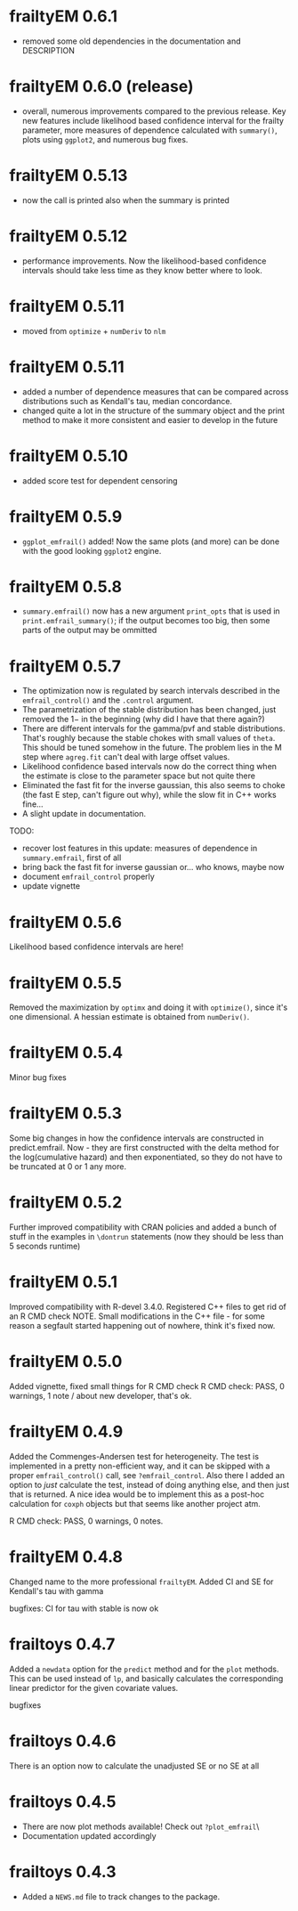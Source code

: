 # frailtyEM 0.6.1 
- removed some old dependencies in the documentation and DESCRIPTION

# frailtyEM 0.6.0 (release)
- overall, numerous improvements compared to the previous release. Key new features include likelihood based confidence interval for the frailty parameter, more measures of dependence calculated with `summary()`, plots using `ggplot2`, and numerous bug fixes. 

# frailtyEM 0.5.13
- now the call is printed also when the summary is printed

# frailtyEM 0.5.12
- performance improvements. Now the likelihood-based confidence intervals should take less time as they know better where to look. 

# frailtyEM 0.5.11
- moved from `optimize` + `numDeriv` to `nlm`

# frailtyEM 0.5.11
- added a number of dependence measures that can be compared across distributions such as Kendall's tau, median concordance. 
- changed quite a lot in the structure of the summary object and the print method to make it more consistent and easier to develop in the future

# frailtyEM 0.5.10
- added score test for dependent censoring

# frailtyEM 0.5.9
- `ggplot_emfrail()`  added! Now the same plots (and more) can be done with the good looking `ggplot2` engine. 

# frailtyEM 0.5.8
- `summary.emfrail()` now has a new argument `print_opts` that is used in `print.emfrail_summary()`; if the output becomes too big, then some parts of the output may be ommitted

# frailtyEM 0.5.7

- The optimization now is regulated by search intervals described in the `emfrail_control()` and the `.control` argument. 
- The parametrization of the stable distribution has been changed, just removed the $1-$ in the beginning (why did I have that there again?)
- There are different intervals for the gamma/pvf and stable distributions. That's roughly because the stable chokes with small values of `theta`. This should be tuned somehow in the future. The problem lies in the M step where `agreg.fit` can't deal with large offset values.
- Likelihood confidence based intervals now do the correct thing when the estimate is close to the parameter space but not quite there
- Eliminated the fast fit for the inverse gaussian, this also seems to choke (the fast E step, can't figure out why), while the slow fit in C++ works fine...
- A slight update in documentation. 

TODO: 
- recover lost features in this update: measures of dependence in `summary.emfrail`, first of all
- bring back the fast fit for inverse gaussian or... who knows, maybe now
- document `emfrail_control` properly
- update vignette

# frailtyEM 0.5.6
Likelihood based confidence intervals are here! 

# frailtyEM 0.5.5
Removed the maximization by `optimx` and doing it with `optimize()`, since it's one dimensional. 
A hessian estimate is obtained from `numDeriv()`.

# frailtyEM 0.5.4
Minor bug fixes 

# frailtyEM 0.5.3
Some big changes in how the confidence intervals are constructed in predict.emfrail. Now - they are first constructed with the delta method for the log(cumulative hazard) and then exponentiated, so they do not have to be truncated at 0 or 1 any more. 

# frailtyEM 0.5.2
Further improved compatibility with CRAN policies and added a bunch of stuff in the examples in `\dontrun` statements (now they should be less than 5 seconds runtime)

# frailtyEM 0.5.1
Improved compatibility with R-devel 3.4.0. Registered C++ files to get rid of an R CMD check NOTE. Small modifications in the C++ file - for some reason a segfault started happening out of nowhere, think it's fixed now.

# frailtyEM 0.5.0
Added vignette, fixed small things for R CMD check
R CMD check: PASS, 0 warnings, 1 note / about new developer, that's ok.

# frailtyEM 0.4.9
Added the Commenges-Andersen test for heterogeneity. 
The test is implemented in a pretty non-efficient way, and it can be skipped with a proper `emfrail_control()` call, see `?emfrail_control`. Also there I added an option to *just* calculate the test, instead of doing anything else, and then just that is returned. A nice idea would be to implement this as a post-hoc calculation for `coxph` objects but that seems like another project atm.

R CMD check: PASS, 0 warnings, 0 notes.

# frailtyEM 0.4.8
Changed name to the more professional `frailtyEM`.
Added CI and SE for Kendall's tau with gamma

bugfixes: CI for tau with stable is now ok

# frailtoys 0.4.7
Added a `newdata` option for the `predict` method and for the `plot` methods. 
This can be used instead of `lp`, and basically calculates the corresponding linear predictor for the 
given covariate values.

bugfixes

# frailtoys 0.4.6
There is an option now to calculate the unadjusted SE or no SE at all

# frailtoys 0.4.5

* There are now plot methods available! Check out `?plot_emfrail`\
* Documentation updated accordingly





# frailtoys 0.4.3

* Added a `NEWS.md` file to track changes to the package.



